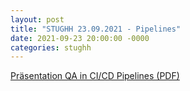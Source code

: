 ```yaml
---
layout: post
title: "STUGHH 23.09.2021 - Pipelines"
date: 2021-09-23 20:00:00 -0000
categories: stughh
---
```



[Präsentation QA in CI/CD Pipelines (PDF)](/assets/presentations/2021-09-23-qa-in-ci-cd-pipelines.pdf)
